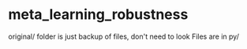 # meta_learning_robustness

original/ folder is just backup of files, don't need to look
Files are in py/